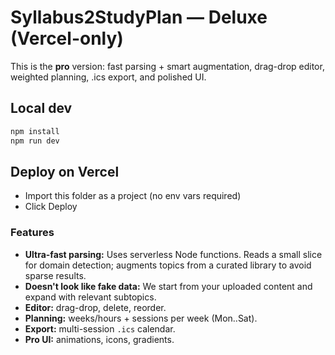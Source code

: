 
# Syllabus2StudyPlan — Deluxe (Vercel-only)

This is the **pro** version: fast parsing + smart augmentation, drag-drop editor, weighted planning, .ics export, and polished UI.

## Local dev
```bash
npm install
npm run dev
```

## Deploy on Vercel
- Import this folder as a project (no env vars required)
- Click Deploy

### Features
- **Ultra-fast parsing:** Uses serverless Node functions. Reads a small slice for domain detection; augments topics from a curated library to avoid sparse results.
- **Doesn't look like fake data:** We start from your uploaded content and expand with relevant subtopics.
- **Editor:** drag-drop, delete, reorder.
- **Planning:** weeks/hours + sessions per week (Mon..Sat).
- **Export:** multi-session `.ics` calendar.
- **Pro UI:** animations, icons, gradients.
